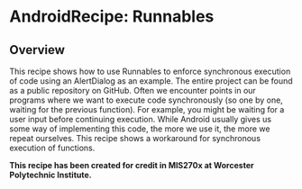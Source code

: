 # AndroidRecipe: Runnables

## Overview
This recipe shows how to use Runnables to enforce synchronous execution of
code using an AlertDialog as an example. The entire project can be found as a
public repository on GitHub.
Often we encounter points in our programs where we want to execute code
synchronously (so one by one, waiting for the previous function). For example,
you might be waiting for a user input before continuing execution. While
Android usually gives us some way of implementing this code, the more we use
it, the more we repeat ourselves.
This recipe shows a workaround for synchronous execution of functions.

**This recipe has been created for credit in MIS270x at Worcester Polytechnic Institute.**
